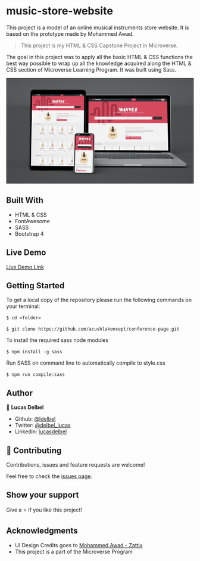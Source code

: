 # music-store-website
This project is a model of an online musical instruments store website. It is based on the prototype made by Mohammed Awad. 

> This project is my HTML & CSS Capstone Project in Microverse.

The goal in this project was to apply all the basic HTML & CSS functions the best way possible to wrap up all the knowledge acquired along the HTML & CSS section of Microverse Learning Program. It was built using Sass.

![screenshot](./images/screenshot1.png)

## Built With

- HTML & CSS
- FontAwesome
- SASS
- Bootstrap 4

## Live Demo

[Live Demo Link](https://rawcdn.githack.com/ldelbel/music-store-website/c529845f3ebe98a33fd2e2fb16ea225099d96e27/index.html)

## Getting Started

To get a local copy of the repository please run the following commands on your terminal:

```
$ cd <folder>
```

```
$ git clone https://github.com/acushlakoncept/conference-page.git
```

To install the required sass node modules

```
$ npm install -g sass

```

Run SASS on command line to automatically compile to style.css

```
$ npm run compile:sass

```
## Author

👤 **Lucas Delbel**

- Github: [@ldelbel](https://github.com/ldelbel)
- Twitter: [@delbel_lucas](https://twitter.com/delbel_lucas)
- Linkedin: [lucasdelbel](https://www.linkedin.com/in/lucasdelbel/)

## 🤝 Contributing

Contributions, issues and feature requests are welcome!

Feel free to check the [issues page](https://github.com/ldelbel/music-store-website/issues).

## Show your support

Give a ⭐️ if you like this project!

## Acknowledgments

- UI Design Credits goes to [Mohammed Awad - Zattix](https://www.behance.net/gallery/24796463/ZATTIX)
- This project is a part of the Microverse Program
